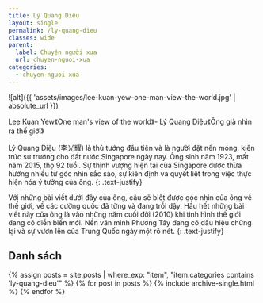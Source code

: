 ```yaml
---
title: Lý Quang Diệu
layout: single
permalink: /ly-quang-dieu
classes: wide
parent:
  label: Chuyện người xưa
  url: chuyen-nguoi-xua
categories: 
  - chuyen-nguoi-xua
---
```


![alt]({{ 'assets/images/lee-kuan-yew-one-man-view-the-world.jpg' | absolute_url }})
> <cite>
Lee Kuan Yew《One man's view of the world》- Lý Quang Diệu《Ông già nhìn ra thế giới》
</cite>

Lý Quang Diệu (李光耀) là thủ tướng đầu tiên và là người đặt nền móng, kiến trúc sư trưởng cho đất nước Singapore ngày nay. Ông sinh năm 1923, mất năm 2015, thọ 92 tuổi. Sự thịnh vượng hiện tại của Singapore được thừa hưởng nhiều từ góc nhìn sắc sảo, sự kiên định và quyết liệt trong việc thực hiện hóa ý tưởng của ông.
{: .text-justify}

Với những bài viết dưới đây của ông, cậu sẽ biết được góc nhìn của ông về thế giới, về các cường quốc đã từng và đang trỗi dậy. Hầu hết những bài viết này của ông là vào những năm cuối đời (2010) khi tình hình thế giới đang có diễn biến mới. Nền văn minh Phương Tây đang có dấu hiệu chững lại và sự vươn lên của Trung Quốc ngày một rõ nét.
{: .text-justify}

## Danh sách
{% assign posts = site.posts | where_exp: "item", "item.categories contains 'ly-quang-dieu'" %}
{% for post in posts %}
  {% include archive-single.html %}
{% endfor %}